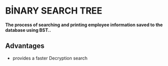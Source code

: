 # BİNARY SEARCH TREE
**The process of searching and printing employee information saved to the database using BST..**

## Advantages
 - provides a faster Decryption search
